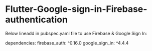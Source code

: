 # Flutter-Google-sign-in-Firebase-authentication

Below lineadd in pubspec.yaml file to use Firebase & Google Sign In:

dependencies:
  firebase_auth: ^0.16.0
  google_sign_in: ^4.4.4
